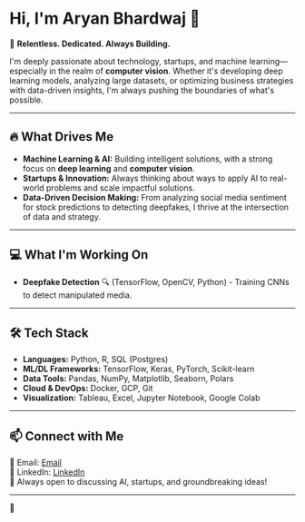 # Hi, I'm Aryan Bhardwaj 👋

🚀 **Relentless. Dedicated. Always Building.**

I'm deeply passionate about technology, startups, and machine learning—especially in the realm of **computer vision**. Whether it's developing deep learning models, analyzing large datasets, or optimizing business strategies with data-driven insights, I'm always pushing the boundaries of what's possible.

---

## 🔥 What Drives Me
- **Machine Learning & AI:** Building intelligent solutions, with a strong focus on **deep learning** and **computer vision**.
- **Startups & Innovation:** Always thinking about ways to apply AI to real-world problems and scale impactful solutions.
- **Data-Driven Decision Making:** From analyzing social media sentiment for stock predictions to detecting deepfakes, I thrive at the intersection of data and strategy.

---

## 💻 What I'm Working On
- **Deepfake Detection** 🔍 (TensorFlow, OpenCV, Python) - Training CNNs to detect manipulated media.
  
---

## 🛠️ Tech Stack
- **Languages:** Python, R, SQL (Postgres)
- **ML/DL Frameworks:** TensorFlow, Keras, PyTorch, Scikit-learn
- **Data Tools:** Pandas, NumPy, Matplotlib, Seaborn, Polars
- **Cloud & DevOps:** Docker, GCP, Git
- **Visualization:** Tableau, Excel, Jupyter Notebook, Google Colab

---

## 📫 Connect with Me
📧 Email: [Email](mailto:aryanbh96@gmail.com)  
💼 LinkedIn: [LinkedIn](https://www.linkedin.com/in/aaryanb)  
📍 Always open to discussing AI, startups, and groundbreaking ideas!

---

🚀

